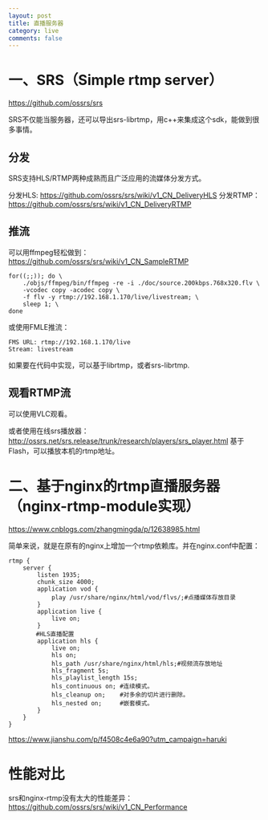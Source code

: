 ```yaml
---
layout: post
title: 直播服务器
category: live
comments: false
---
```


# 一、SRS（Simple rtmp server）
https://github.com/ossrs/srs

SRS不仅能当服务器，还可以导出srs-librtmp，用c++来集成这个sdk，能做到很多事情。

## 分发

SRS支持HLS/RTMP两种成熟而且广泛应用的流媒体分发方式。

分发HLS: https://github.com/ossrs/srs/wiki/v1_CN_DeliveryHLS
分发RTMP：https://github.com/ossrs/srs/wiki/v1_CN_DeliveryRTMP

## 推流
可以用ffmpeg轻松做到： 
https://github.com/ossrs/srs/wiki/v1_CN_SampleRTMP
    
    for((;;)); do \
        ./objs/ffmpeg/bin/ffmpeg -re -i ./doc/source.200kbps.768x320.flv \
        -vcodec copy -acodec copy \
        -f flv -y rtmp://192.168.1.170/live/livestream; \
        sleep 1; \
    done

或使用FMLE推流：

    FMS URL: rtmp://192.168.1.170/live
    Stream: livestream

如果要在代码中实现，可以基于librtmp，或者srs-librtmp.

## 观看RTMP流

可以使用VLC观看。

或者使用在线srs播放器：http://ossrs.net/srs.release/trunk/research/players/srs_player.html 
基于Flash，可以播放本机的rtmp地址。


# 二、基于nginx的rtmp直播服务器（nginx-rtmp-module实现）

https://www.cnblogs.com/zhangmingda/p/12638985.html

简单来说，就是在原有的nginx上增加一个rtmp依赖库。并在nginx.conf中配置：
```
rtmp {
    server {
        listen 1935;
        chunk_size 4000;
        application vod {
            play /usr/share/nginx/html/vod/flvs/;#点播媒体存放目录
        }
        application live {
            live on;
        }
　　　　 #HLS直播配置
        application hls {
            live on;
            hls on;
            hls_path /usr/share/nginx/html/hls;#视频流存放地址
            hls_fragment 5s;
            hls_playlist_length 15s;
            hls_continuous on; #连续模式。
            hls_cleanup on;    #对多余的切片进行删除。
            hls_nested on;     #嵌套模式。
        }
    }
}
```
https://www.jianshu.com/p/f4508c4e6a90?utm_campaign=haruki


# 性能对比

srs和nginx-rtmp没有太大的性能差异： https://github.com/ossrs/srs/wiki/v1_CN_Performance